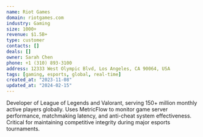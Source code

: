 ```yaml
---
name: Riot Games
domain: riotgames.com
industry: Gaming
size: 1000+
revenue: $1.5B+
type: customer
contacts: []
deals: []
owner: Sarah Chen
phone: +1 (310) 893-3100
address: 12333 West Olympic Blvd, Los Angeles, CA 90064, USA
tags: [gaming, esports, global, real-time]
created_at: "2023-11-08"
updated_at: "2024-02-15"
---
```


Developer of League of Legends and Valorant, serving 150+ million monthly active players globally. Uses MetricFlow to monitor game server performance, matchmaking latency, and anti-cheat system effectiveness. Critical for maintaining competitive integrity during major esports tournaments.